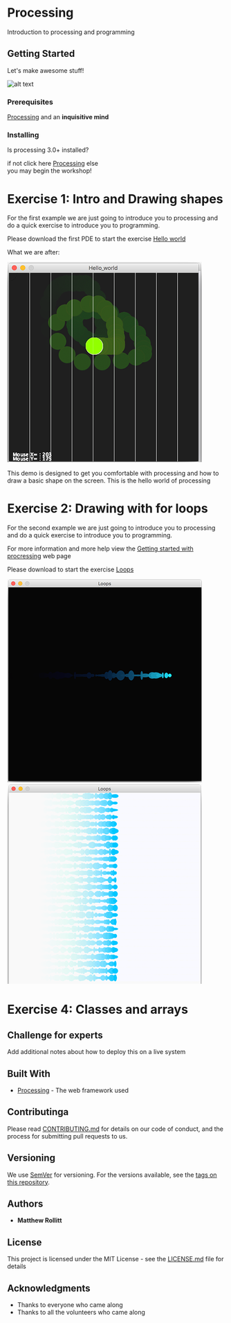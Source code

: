 # Processing

Introduction to processing and programming

## Getting Started

Let's make awesome stuff! 

![alt text](https://www.raspberrypi.org/app/uploads/2017/04/002_presSeries.jpg)

### Prerequisites

[Processing](https://processing.org/) and an **inquisitive mind**


### Installing

Is processing 3.0+ installed? 

if not click here 
	[Processing](https://processing.org/download) 
else 	
	you may begin the workshop! 

# Exercise 1: Intro and Drawing shapes

For the first example we are just going to introduce you to processing and do a quick exercise to introduce you to programming. 

Please download the first PDE to start the exercise [Hello world](/Exercises/Hello_world/Hello_world.pde)

What we are after:

![alt text](/Exercises/Images/exercise1.png)

This demo is designed to get you comfortable with processing and how to draw a basic shape on the screen. This is the hello world of processing 

# Exercise 2: Drawing with for loops

For the second example we are just going to introduce you to processing and do a quick exercise to introduce you to programming. 


For more information and more help view the [Getting started with procressing](https://processing.org/tutorials/gettingstarted/) web page


Please download to start the exercise [Loops](/Exercises/Loops/Loops.pde)

![alt text](/Exercises/Images/exercise2.png)
![alt text](/Exercises/Images/exercise2goal.png)

# Exercise 4: Classes and arrays
 
## Challenge for experts 

Add additional notes about how to deploy this on a live system

## Built With

* [Processing](https://processing.org/) - The web framework used

## Contributinga

Please read [CONTRIBUTING.md](https://gist.github.com/PurpleBooth/b24679402957c63ec426) for details on our code of conduct, and the process for submitting pull requests to us.

## Versioning

We use [SemVer](http://semver.org/) for versioning. For the versions available, see the [tags on this repository](https://github.com/your/project/tags). 

## Authors

* **Matthew Rollitt**

## License

This project is licensed under the MIT License - see the [LICENSE.md](LICENSE.md) file for details

## Acknowledgments

* Thanks to everyone who came along
* Thanks to all the volunteers who came along
